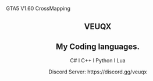 GTA5 V1.60 CrossMapping


<h2 align="center">VEUQX</h2>

<h2 align="center">My Coding languages.</h2>
<p align="center">C# l C++ l Python l Lua</p>
</p>

<p align="center">Discord Server: https://discord.gg/veuqx
